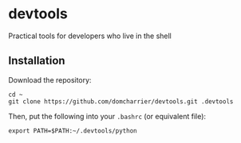 # devtools

Practical tools for developers who live in the shell

## Installation

Download the repository:

```shell
cd ~
git clone https://github.com/domcharrier/devtools.git .devtools
```

Then, put the following into your `.bashrc` (or equivalent file):

```
export PATH=$PATH:~/.devtools/python
```
